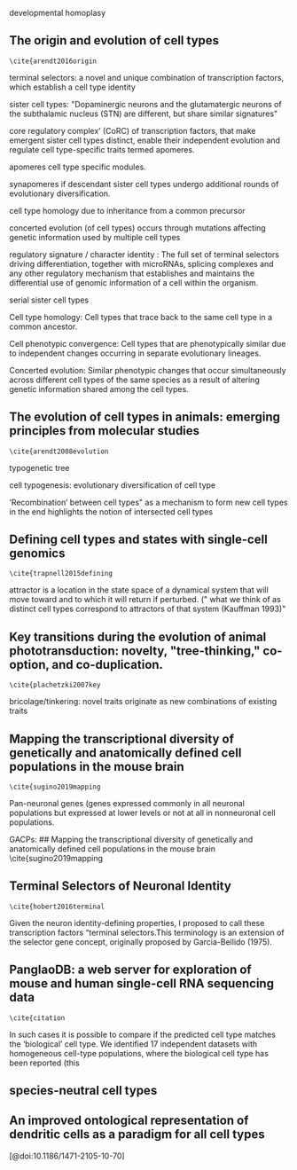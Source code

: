 
developmental homoplasy


## The origin and evolution of cell types
    \cite{arendt2016origin
    
terminal selectors:  a novel and unique combination of transcription factors, which establish a cell type identity 

sister cell types: "Dopaminergic neurons and the glutamatergic neurons of the subthalamic nucleus (STN) are different, but share similar signatures"

core regulatory complex’ (CoRC) of transcription factors, that make emergent sister cell types distinct, enable their independent evolution and regulate cell type-specific traits termed apomeres.

apomeres cell type specific modules.

synapomeres if descendant sister cell types undergo additional rounds of evolutionary diversification. 

cell type homology due to inheritance from a common precursor


concerted evolution (of cell types) occurs through mutations affecting genetic information used by multiple cell types

regulatory signature / character identity : The full set of terminal selectors driving differentiation, together with microRNAs, splicing complexes and any
other regulatory mechanism that establishes and maintains the differential use of genomic information of a cell within the organism.

serial sister cell types

Cell type homology: Cell types that trace back to the same cell type in a common ancestor.

Cell phenotypic convergence: Cell types that are
phenotypically similar due to independent changes occurring in separate evolutionary lineages.

Concerted evolution: Similar phenotypic changes that occur simultaneously across different cell types of the same species as a result of altering genetic information shared among the cell types.

## The evolution of cell types in animals: emerging principles from molecular studies
    \cite{arendt2008evolution
    
typogenetic tree 

cell typogenesis:  evolutionary diversification of cell type

‘Recombination’ between cell types" as a mechanism to form new cell types in the end highlights the notion of intersected cell types

## Defining cell types and states with single-cell genomics
    \cite{trapnell2015defining
    
attractor is a location in the state space of a dynamical system that will move toward and to which it will return if perturbed. (" what we think of as distinct cell types correspond to attractors of that system (Kauffman 1993)"

## Key transitions during the evolution of animal phototransduction: novelty, "tree-thinking," co-option, and co-duplication. 
    \cite{plachetzki2007key
    
bricolage/tinkering:  novel traits originate as new combinations of existing traits

## Mapping the transcriptional diversity of genetically and anatomically defined cell populations in the mouse brain
    \cite{sugino2019mapping
    
Pan-neuronal genes (genes expressed commonly in all neuronal populations but expressed at lower levels or not at all in nonneuronal cell populations.

GACPs: ## Mapping the transcriptional diversity of genetically and anatomically defined cell populations in the mouse brain
    \cite{sugino2019mapping
    
## Terminal Selectors of Neuronal Identity
    \cite{hobert2016terminal    
Given the neuron identity-defining properties, I proposed to call these transcription factors “terminal selectors.This terminology is an extension of the selector gene concept, originally proposed by Garcia-Bellido (1975).

## PanglaoDB: a web server for exploration of mouse and human single-cell RNA sequencing data
    \cite{citation

In such cases it is possible to compare if the predicted cell type matches the ‘biological’ cell type. We identified 17 independent datasets with homogeneous cell-type populations, where the biological cell type has been reported (this

## species-neutral cell types

## An improved ontological representation of dendritic cells as a paradigm for all cell types
[@doi:10.1186/1471-2105-10-70]